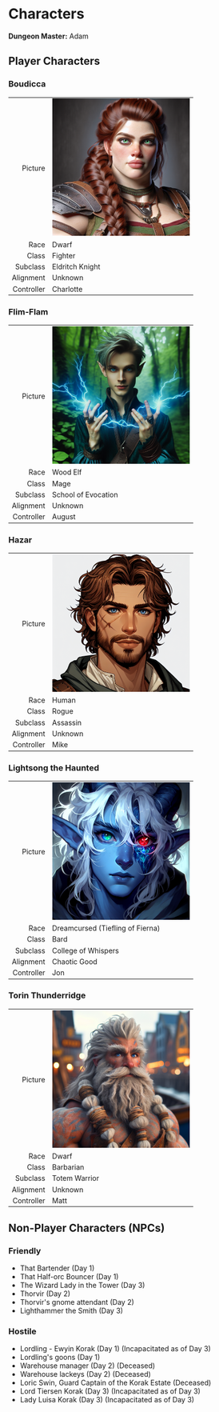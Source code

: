 # Characters

<!-- HTML goes here -->
<style>
  table {margin-left: 0 !important;}
</style>

<!-- end HTML -->

**Dungeon Master:** Adam

## Player Characters
### Boudicca

| | |
|-------------:|:--------------------|
| Picture      | <img src="./images/boudicca.png" alt="FlimFlam" width="275"/> |
| Race         | Dwarf               |
| Class        | Fighter             |
| Subclass     | Eldritch Knight     |
| Alignment    | Unknown             |
| Controller   | Charlotte           |

### Flim-Flam

| | |
|-------------:|:--------------------|
| Picture      | <img src="./images/flimflam.png" alt="FlimFlam" width="275"/> |
| Race         | Wood Elf             |
| Class        | Mage                 |
| Subclass     | School of Evocation  |
| Alignment    | Unknown              |
| Controller   | August               |

### Hazar

| | |
|-------------:|:--------------------|
| Picture      | <img src="./images/hazar.png" alt="Hazar" width="275"/> |
| Race         | Human                |
| Class        | Rogue                |
| Subclass     | Assassin             |
| Alignment    | Unknown              |
| Controller   | Mike                 |

### Lightsong the Haunted

| | |
|-------------:|:--------------------|
| Picture      | <img src="./images/lightsong.png" alt="Lightsong the Haunted" width="275"/> |
| Race         | Dreamcursed (Tiefling of Fierna)  |
| Class        | Bard                |
| Subclass     | College of Whispers |
| Alignment    | Chaotic Good        |
| Controller   | Jon                 |

### Torin Thunderridge

| | |
|-------------:|:--------------------|
| Picture      | <img src="./images/torin.png" alt="Lightsong the Haunted" width="275"/> |
| Race         | Dwarf               |
| Class        | Barbarian           |
| Subclass     | Totem Warrior       |
| Alignment    | Unknown             |
| Controller   | Matt                |



## Non-Player Characters (NPCs)

### Friendly
- That Bartender (Day 1)
- That Half-orc Bouncer (Day 1)
- The Wizard Lady in the Tower (Day 3)
- Thorvir (Day 2)
- Thorvir's gnome attendant (Day 2)
- Lighthammer the Smith (Day 3)


### Hostile
- Lordling - Ewyin Korak (Day 1) (Incapacitated as of Day 3)
- Lordling's goons (Day 1)
- Warehouse manager (Day 2) (Deceased)
- Warehouse lackeys (Day 2) (Deceased)
- Loric Swin, Guard Captain of the Korak Estate (Deceased)
- Lord Tiersen Korak (Day 3) (Incapacitated as of Day 3)
- Lady Luisa Korak (Day 3) (Incapacitated as of Day 3)
